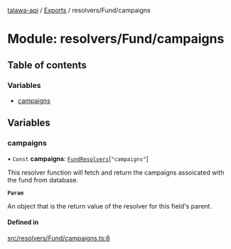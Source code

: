 [talawa-api](../README.md) / [Exports](../modules.md) / resolvers/Fund/campaigns

# Module: resolvers/Fund/campaigns

## Table of contents

### Variables

- [campaigns](resolvers_Fund_campaigns.md#campaigns)

## Variables

### campaigns

• `Const` **campaigns**: [`FundResolvers`](types_generatedGraphQLTypes.md#fundresolvers)[``"campaigns"``]

This resolver function will fetch and return the campaigns assoicated with the fund from database.

**`Param`**

An object that is the return value of the resolver for this field's parent.

#### Defined in

[src/resolvers/Fund/campaigns.ts:8](https://github.com/PalisadoesFoundation/talawa-api/blob/e66e731/src/resolvers/Fund/campaigns.ts#L8)
